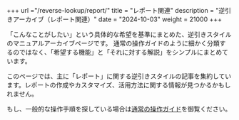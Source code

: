 +++
url ="/reverse-lookup/report/"
title = "レポート関連"
description = "逆引きアーカイブ（レポート関連）"
date = "2024-10-03"
weight = 21000
+++

「こんなことがしたい」という具体的な希望を基準にまとめた、逆引きスタイルのマニュアルアーカイブページです。
通常の操作ガイドのように細かく分類するのではなく、「希望する機能」と「それに対する解説」をシンプルにまとめています。

このページでは、主に「レポート」に関する逆引きスタイルの記事を集約しています。レポートの作成やカスタマイズ、活用方法に関する情報が見つかるかもしれません。

もし、一般的な操作手順を探している場合は[通常の操作ガイド](/docs/manual/quickstart/)を御覧ください。

